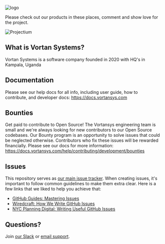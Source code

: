 ![logo](https://www.figma.com/proto/vLATH26BrC1UjiHOGfFOck/VortanSys-logo?node-id=2%3A2&scaling=min-zoom&page-id=0%3A1&starting-point-node-id=2%3A2)

Please check out our products in these places, comment and show love for the project.


![Projectium](https://projectium.network/profile/vortan-sys)

## What is Vortan Systems?

Vortan Systems is a software company founded in 2020 with HQ's in Kampala, Uganda

## Documentation

Please see our help docs for all info, including user guide, how to contribute, and developer docs: https://docs.vortansys.com

## Bounties

Get paid to contribute to Open Source! The Vortansys engineering team is small and we're always looking for new contributors to our Open Source codebases. Our Bounty program is an opportunity to solve issues that could be neglected otherwise. Contributors who fix these issues will be rewarded financially. Please see our docs for more information: https://docs.vortansys.com/help/contributing/development/bounties

## Issues

This repository serves as [our main issue tracker](https://github.com/vortansys/vortansys/issues). When creating issues, it's important to follow common guidelines to make them extra clear. Here is a few links that we liked to help you achieve that:

- [GitHub Guides: Mastering Issues](https://guides.github.com/features/issues/)
- [Wiredcraft: How We Write GitHub Issues](https://wiredcraft.com/blog/how-we-write-our-github-issues/)
- [NYC Planning Digital: Writing Useful GitHub Issues](https://medium.com/nyc-planning-digital/writing-a-proper-github-issue-97427d62a20f)

## Questions?

Join [our Slack](https://slack.vortansys.com) or [email support](mailto:support@vortansys@gmail.com).
